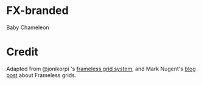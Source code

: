FX-branded
==========
Baby Chameleon

Credit
==========
Adapted from <a>@jonikorpi</a> 's <a href="https://github.com/jonikorpi/Frameless">frameless grid system</a>, 
and Mark Nugent's <a href="http://marknugent.tumblr.com/post/47212935858/a-guide-tutorial-to-the-frameless-grid-how-to">blog post</a> about Frameless grids.

